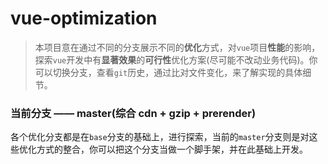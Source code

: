 # vue-optimization

> 本项目意在通过不同的分支展示不同的**优化**方式，对`vue`项目**性能**的影响，探索`vue`开发中有**显著效果**的**可行性**优化方案(尽可能不改动业务代码)。你可以切换分支，查看`git`历史，通过比对文件变化，来了解实现的具体细节。

### 当前分支 —— master(综合 cdn + gzip + prerender)

各个优化分支都是在`base`分支的基础上，进行探索，当前的`master`分支则是对这些优化方式的整合，你可以把这个分支当做一个脚手架，并在此基础上开发。
